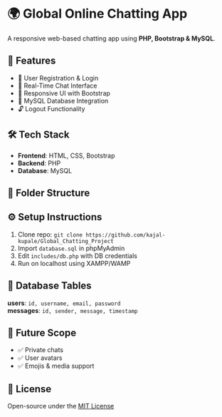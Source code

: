 # 🌍 Global Online Chatting App

A responsive web-based chatting app using **PHP, Bootstrap & MySQL**.

## 🚀 Features
- 🔐 User Registration & Login
- 💬 Real-Time Chat Interface
- 📱 Responsive UI with Bootstrap
- 💾 MySQL Database Integration
- 🔓 Logout Functionality

## 🛠️ Tech Stack
- **Frontend**: HTML, CSS, Bootstrap
- **Backend**: PHP
- **Database**: MySQL

## 📂 Folder Structure

## ⚙️ Setup Instructions
1. Clone repo: `git clone https://github.com/kajal-kupale/Global_Chatting_Project`
2. Import `database.sql` in phpMyAdmin
3. Edit `includes/db.php` with DB credentials
4. Run on localhost using XAMPP/WAMP

## 🧾 Database Tables
**users**: `id, username, email, password`  
**messages**: `id, sender, message, timestamp`

## 🧱 Future Scope
- ✅ Private chats
- ✅ User avatars
- ✅ Emojis & media support

## 📄 License
Open-source under the [MIT License](LICENSE)

